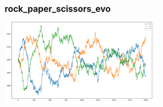 # rock_paper_scissors_evo

![stochastic lineplot](https://github.com/eliamascolo/rock_paper_scissors_evo/blob/main/images/lineplot_stochastic.png)
